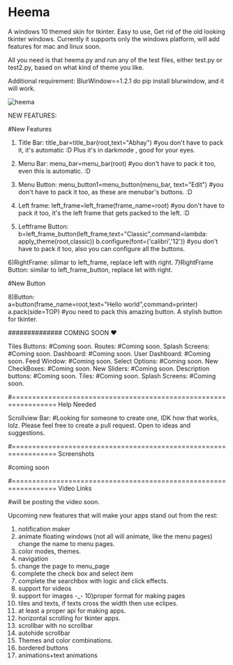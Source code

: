 # Heema
A windows 10 themed skin for tkinter. Easy to use, Get rid of the old looking tkinter windows. Currently it supports only the windows platform, will add features for mac and linux soon.

All you need is that heema.py and run any of the test files, either test.py or test2.py, based on what kind of theme you like. 

Additional requirement: BlurWindow==1.2.1 do pip install blurwindow, and it will work.

![heema](https://user-images.githubusercontent.com/59841219/199723121-65c7a45b-a0e0-4137-88b5-19bf3953cb15.png)


NEW FEATURES: 

#New Features

1) Title Bar:         title_bar=title_bar(root,text="Abhay")                  #you don't have to pack it, it's automatic :D Plus it's in darkmode , good for your eyes.
2) Menu Bar:          menu_bar=menu_bar(root)                                 #you don't have to pack it too, even this is automatic. :D
3) Menu Button:       menu_button1=menu_button(menu_bar, text="Edit")         #you don't have to pack it too, as these are menubar's buttons. :D
4) Left frame:        left_frame=left_frame(frame_name=root)                  #you don't have to pack it too, it's the left frame that gets packed to the left. :D




5) Leftframe Button:  b=left_frame_button(left_frame,text="Classic",command=lambda: apply_theme(root,classic)) 
		      b.configure(font=('calibri','12'))
		      #you don't have to pack it too, also you can configure all the buttons.
											

6)RightFrame: 				silimar to left_frame, replace left with right. 
7)RightFrame Button: 	similar  to left_frame_button, replace let with right.




#New Button

8)Button:						
	a=button(frame_name=root,text="Hello world",command=printer)
	a.pack(side=TOP)	#you need to pack this amazing button. A stylish button for tkinter. 	
	
	
							
											
											
											

											
##############			COMING SOON ♥

Tiles Buttons:	 			#Coming soon.
Routes: 				#Coming soon.
Splash Screens:				#Coming soon.
Dashboard: 				#Coming soon.
User Dashboard:				#Coming soon.
Feed Window:				#Coming soon.
Select Options:				#Coming soon.
New CheckBoxes: 			#Coming soon.
New Sliders: 				#Coming soon.
Description buttons: 			#Coming soon.
Tiles:					#Coming soon.
Splash Screens: 			#Coming soon.



#=================================================================		  	Help Needed					

Scrollview Bar: 	#Looking for someone to create one, IDK how that works, lolz. Please feel free to create a pull request. Open to ideas and suggestions.











#=================================================================		  	Screenshots

#coming soon














#=================================================================		  	Video Links




#will be posting the video soon.





Upcoming new features that will make your apps stand out from the rest:


1) notification maker
2) animate floating windows (not all will animate, like the menu pages) change the name to menu pages.
3) color modes, themes.
4) navigation
5) change the page to menu_page
6) complete the check box and select item
7) complete the searchbox with logic and click effects. 
8) support for videos
9) support for images -_-
10)proper format for making pages
11) tiles and texts, if texts cross the width then use eclipes. 
12) at least a proper api for making apps. 
13) horizontal scrolling for tkinter apps.
14) scrollbar with no scrollbar
15) autohide scrollbar
16) Themes and color combinations.
17) bordered buttons
18) animations+text animations










